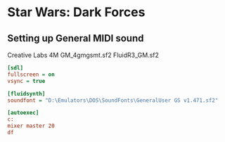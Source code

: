 # Star Wars: Dark Forces



## Setting up General MIDI sound

Creative Labs 4M GM_4gmgsmt.sf2
FluidR3_GM.sf2

```ini
[sdl]
fullscreen = on
vsync = true

[fluidsynth]
soundfont = "D:\Emulators\DOS\SoundFonts\GeneralUser GS v1.471.sf2"

[autoexec]
c:
mixer master 20
df
```

